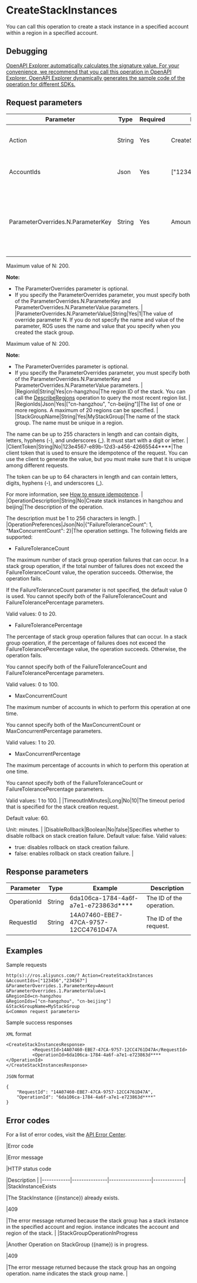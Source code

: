 # CreateStackInstances

You can call this operation to create a stack instance in a specified account within a region in a specified account.

## Debugging

[OpenAPI Explorer automatically calculates the signature value. For your convenience, we recommend that you call this operation in OpenAPI Explorer. OpenAPI Explorer dynamically generates the sample code of the operation for different SDKs.](https://api.aliyun.com/#product=ROS&api=CreateStackInstances&type=RPC&version=2019-09-10)

## Request parameters

|Parameter|Type|Required|Example|Description|
|---------|----|--------|-------|-----------|
|Action|String|Yes|CreateStackInstances|The operation that you want to perform. Set the value to CreateStackInstances. |
|AccountIds|Json|Yes|\["123456","234567"\]|The list of one or more account IDs. A maximum of 20 IDs can be specified. |
|ParameterOverrides.N.ParameterKey|String|Yes|Amount|The name of override parameter N. If you do not specify the name and value of the parameter, ROS uses the name and value that you specify when you created the stack group.

 Maximum value of N: 200.

 **Note:**

-   The ParameterOverrides parameter is optional.
-   If you specify the ParameterOverrides parameter, you must specify both of the ParameterOverrides.N.ParameterKey and ParameterOverrides.N.ParameterValue parameters. |
|ParameterOverrides.N.ParameterValue|String|Yes|1|The value of override parameter N. If you do not specify the name and value of the parameter, ROS uses the name and value that you specify when you created the stack group.

 Maximum value of N: 200.

 **Note:**

-   The ParameterOverrides parameter is optional.
-   If you specify the ParameterOverrides parameter, you must specify both of the ParameterOverrides.N.ParameterKey and ParameterOverrides.N.ParameterValue parameters. |
|RegionId|String|Yes|cn-hangzhou|The region ID of the stack. You can call the [DescribeRegions](~~131035~~) operation to query the most recent region list. |
|RegionIds|Json|Yes|\["cn-hangzhou", "cn-beijing"\]|The list of one or more regions. A maximum of 20 regions can be specified. |
|StackGroupName|String|Yes|MyStackGroup|The name of the stack group. The name must be unique in a region.

 The name can be up to 255 characters in length and can contain digits, letters, hyphens \(-\), and underscores \(\_\). It must start with a digit or letter. |
|ClientToken|String|No|123e4567-e89b-12d3-a456-42665544\*\*\*\*|The client token that is used to ensure the idempotence of the request. You can use the client to generate the value, but you must make sure that it is unique among different requests.

 The token can be up to 64 characters in length and can contain letters, digits, hyphens \(-\), and underscores \(\_\).

 For more information, see [How to ensure idempotence](~~134212~~). |
|OperationDescription|String|No|Create stack instances in hangzhou and beijing|The description of the operation.

 The description must be 1 to 256 characters in length. |
|OperationPreferences|Json|No|\{"FailureToleranceCount": 1, "MaxConcurrentCount": 2\}|The operation settings. The following fields are supported:

 -   FailureToleranceCount

 The maximum number of stack group operation failures that can occur. In a stack group operation, if the total number of failures does not exceed the FailureToleranceCount value, the operation succeeds. Otherwise, the operation fails.

 If the FailureToleranceCount parameter is not specified, the default value 0 is used. You cannot specify both of the FailureToleranceCount and FailureTolerancePercentage parameters.

 Valid values: 0 to 20.

 -   FailureTolerancePercentage

 The percentage of stack group operation failures that can occur. In a stack group operation, if the percentage of failures does not exceed the FailureTolerancePercentage value, the operation succeeds. Otherwise, the operation fails.

 You cannot specify both of the FailureToleranceCount and FailureTolerancePercentage parameters.

 Valid values: 0 to 100.

 -   MaxConcurrentCount

 The maximum number of accounts in which to perform this operation at one time.

 You cannot specify both of the MaxConcurrentCount or MaxConcurrentPercentage parameters.

 Valid values: 1 to 20.

 -   MaxConcurrentPercentage

 The maximum percentage of accounts in which to perform this operation at one time.

 You cannot specify both of the FailureToleranceCount or FailureTolerancePercentage parameters.

 Valid values: 1 to 100. |
|TimeoutInMinutes|Long|No|10|The timeout period that is specified for the stack creation request.

 Default value: 60.

 Unit: minutes. |
|DisableRollback|Boolean|No|false|Specifies whether to disable rollback on stack creation failure. Default value: false. Valid values:

 -   true: disables rollback on stack creation failure.
-   false: enables rollback on stack creation failure. |

## Response parameters

|Parameter|Type|Example|Description|
|---------|----|-------|-----------|
|OperationId|String|6da106ca-1784-4a6f-a7e1-e723863d\*\*\*\*|The ID of the operation. |
|RequestId|String|14A07460-EBE7-47CA-9757-12CC4761D47A|The ID of the request. |

## Examples

Sample requests

```
http(s)://ros.aliyuncs.com/? Action=CreateStackInstances
&AccountIds=["123456","234567"]
&ParameterOverrides.1.ParameterKey=Amount
&ParameterOverrides.1.ParameterValue=1
&RegionId=cn-hangzhou
&RegionIds=["cn-hangzhou", "cn-beijing"]
&StackGroupName=MyStackGroup
&<Common request parameters>
```

Sample success responses

`XML` format

```
<CreateStackInstancesResponse>
          <RequestId>14A07460-EBE7-47CA-9757-12CC4761D47A</RequestId>
          <OperationId>6da106ca-1784-4a6f-a7e1-e723863d****</OperationId>
</CreateStackInstancesResponse>
```

`JSON` format

```
{
    "RequestId": "14A07460-EBE7-47CA-9757-12CC4761D47A",
    "OperationId": "6da106ca-1784-4a6f-a7e1-e723863d****"
}
```

## Error codes

For a list of error codes, visit the [API Error Center](https://error-center.alibabacloud.com/status/product/ROS).

|Error code

|Error message

|HTTP status code

|Description |
|------------|---------------|------------------|-------------|
|StackInstanceExists

|The StackInstance \(\{instance\}\) already exists.

|409

|The error message returned because the stack group has a stack instance in the specified account and region. instance indicates the account and region of the stack. |
|StackGroupOperationInProgress

|Another Operation on StackGroup \(\{name\}\) is in progress.

|409

|The error message returned because the stack group has an ongoing operation. name indicates the stack group name. |

